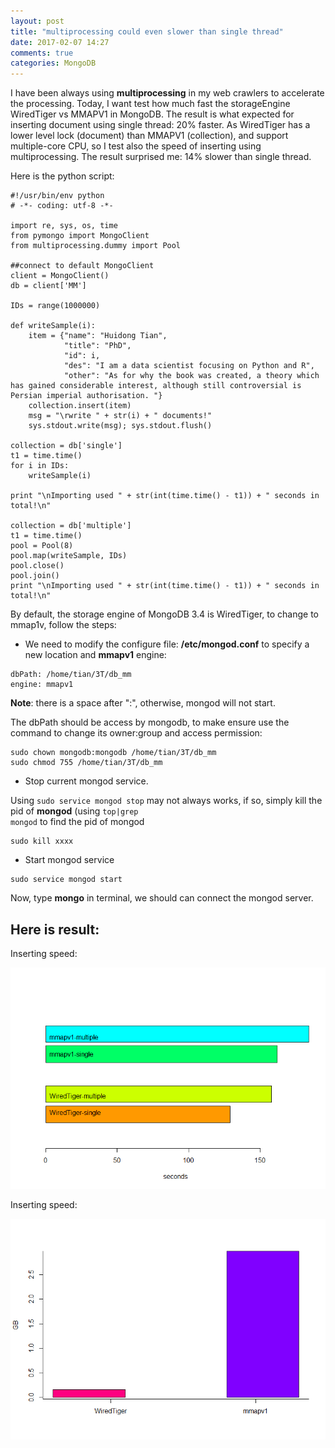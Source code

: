 ```yaml
---
layout: post
title: "multiprocessing could even slower than single thread"
date: 2017-02-07 14:27
comments: true
categories: MongoDB
---
```




I have been always using **multiprocessing** in my web crawlers to accelerate the processing. Today, I want test how much fast the storageEngine WiredTiger vs MMAPV1 in MongoDB. The result is what expected for inserting document using single thread: 20% faster. As WiredTiger has a lower level lock (document) than MMAPV1 (collection), and support multiple-core CPU, so I test also the speed of inserting using multiprocessing. The result surprised me: 14% slower than single thread. 


Here is the python script: 

~~~~
#!/usr/bin/env python
# -*- coding: utf-8 -*-

import re, sys, os, time
from pymongo import MongoClient
from multiprocessing.dummy import Pool

##connect to default MongoClient
client = MongoClient()
db = client['MM']

IDs = range(1000000)

def writeSample(i):
    item = {"name": "Huidong Tian",
            "title": "PhD",
            "id": i,
            "des": "I am a data scientist focusing on Python and R", 
            "other": "As for why the book was created, a theory which has gained considerable interest, although still controversial is Persian imperial authorisation. "}
    collection.insert(item)
    msg = "\rwrite " + str(i) + " documents!"
    sys.stdout.write(msg); sys.stdout.flush()
  
collection = db['single']
t1 = time.time()
for i in IDs:
    writeSample(i)

print "\nImporting used " + str(int(time.time() - t1)) + " seconds in total!\n"

collection = db['multiple']
t1 = time.time()
pool = Pool(8)
pool.map(writeSample, IDs) 
pool.close()  
pool.join()
print "\nImporting used " + str(int(time.time() - t1)) + " seconds in total!\n"

~~~~

By default, the storage engine of MongoDB 3.4 is WiredTiger, to change to mmap1v, follow the steps:

- We need to modify the configure file: **/etc/mongod.conf** to specify a new location and **mmapv1** engine: 

~~~~
dbPath: /home/tian/3T/db_mm
engine: mmapv1
~~~~

**Note**: there is a space after ":", otherwise, mongod will not start. 

The dbPath should be access by mongodb, to make ensure use the command to change its owner:group and access permission: 

~~~~
sudo chown mongodb:mongodb /home/tian/3T/db_mm
sudo chmod 755 /home/tian/3T/db_mm

~~~~

- Stop current mongod service. 

Using <code>sudo service mongod stop</code> may not always works, if so, simply kill the pid of **mongod** (using <code>top|grep mongod</code> to find the pid of mongod

~~~~
sudo kill xxxx
~~~~

- Start mongod service 

~~~~
sudo service mongod start
~~~~

Now, type **mongo** in terminal, we should can connect the mongod server. 


## Here is result: 

Inserting speed: 

![](/images/mmapv1/speed.png )

Inserting speed: 

![](/images/mmapv1/size.png )


